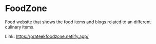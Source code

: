 # FoodZone
Food website that shows the food items and blogs related to an different culinary items.

Link: https://prateekfoodzone.netlify.app/

